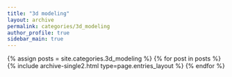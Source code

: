 ```yaml
---
title: "3d modeling"
layout: archive
permalink: categories/3d_modeling
author_profile: true
sidebar_main: true
---
```


{% assign posts = site.categories.3d_modeling %}
{% for post in posts %} {% include archive-single2.html type=page.entries_layout %} {% endfor %}
